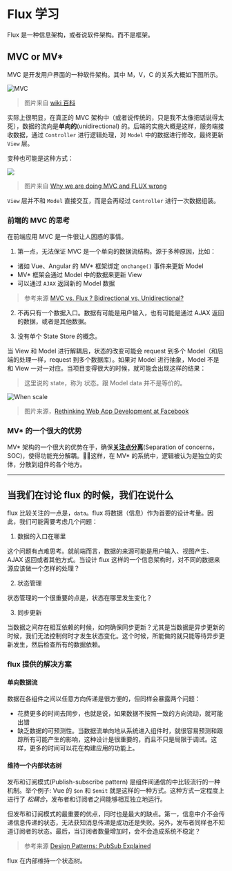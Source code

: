 # Flux 学习

Flux 是一种信息架构，或者说软件架构。而不是框架。

## MVC or MV*

MVC 是开发用户界面的一种软件架构。其中 M，V，C 的关系大概如下图所示。

![MVC](http://p3puylt4n.bkt.clouddn.com/500px-MVC-Process.svg.png)

> 图片来自 [wiki 百科](https://en.wikipedia.org/wiki/Model%E2%80%93view%E2%80%93controller)

实际上很明显，在真正的 MVC 架构中（或者说传统的，只是我不太像把话说得太死），数据的流向是**单向的**(unidirectional) 的。后端的实施大概是这样，服务端接收数据，通过 `Controller` 进行逻辑处理，对 `Model` 中的数据进行修改，最终更新 `View` 层。

变种也可能是这种方式：

![](http://p3puylt4n.bkt.clouddn.com/mvc-backend.jpg)

> 图片来自 [Why we are doing MVC and FLUX wrong](http://www.christianalfoni.com/articles/2015_08_02_Why-we-are-doing-MVC-and-FLUX-wrong)

`View` 层并不和 `Model` 直接交互，而是会再经过 `Controller` 进行一次数据组装。

### 前端的 MVC 的思考

在前端应用 MVC 是一件很让人困惑的事情。

1. 第一点，无法保证 MVC 是一个单向的数据流结构。源于多种原因，比如：
  + 诸如 Vue、Angular 的 MV* 框架绑定 `onchange()` 事件来更新 Model
  + MV* 框架会通过 Model 中的数据来更新 View
  + 可以通过 `AJAX` 返回新的 Model 数据

> 参考来源 [MVC vs. Flux ? Bidirectional vs. Unidirectional?](https://stackoverflow.com/questions/33447710/mvc-vs-flux-bidirectional-vs-unidirectional/33455847)

2. 不再只有一个数据入口。数据有可能是用户输入，也有可能是通过 AJAX 返回的数据，或者是其他数据。

3. 没有单个 State Store 的概念。

当 View 和 Model 进行解耦后，状态的改变可能会 request 到多个 Model（和后端的处理一样，request 到多个数据库）。如果对 Model 进行抽象，Model 不是和 View 一对一对应。当项目变得很大的时候，就可能会出现这样的结果：

> 这里说的 state，称为 状态。跟 Model data 并不是等价的。

![When scale](http://p3puylt4n.bkt.clouddn.com/MVC_02.PNG)

> 图片来源，[Rethinking Web App Development at Facebook](https://www.youtube.com/watch?v=nYkdrAPrdcw)

### MV* 的一个很大的优势

MV* 架构的一个很大的优势在于，确保[**关注点分离**](https://en.wikipedia.org/wiki/Separation_of_concerns)(Separation of concerns，SOC)，使得功能充分解耦。这样，在 MV* 的系统中，逻辑被认为是独立的实体，分散到组件的各个地方。

---

## 当我们在讨论 flux 的时候，我们在说什么

flux 比较关注的一点是，`data`。flux 将数据（信息）作为首要的设计考量。因此，我们可能需要考虑几个问题：

1. 数据的入口在哪里

这个问题有点难思考。就前端而言，数据的来源可能是用户输入、视图产生、AJAX 返回或者其他方式。当设计 flux 这样的一个信息架构时，对不同的数据来源应该做一个怎样的处理？

2. 状态管理

状态管理的一个很重要的点是，状态在哪里发生变化？

3. 同步更新

当数据之间存在相互依赖的时候，如何确保同步更新？尤其是当数据是异步更新的时候，我们无法控制何时才发生状态变化。这个时候，所能做的就只能等待异步更新发生，然后检查所有的数据依赖。

### flux 提供的解决方案

#### 单向数据流

数据在各组件之间以任意方向传递是很方便的，但同样会暴露两个问题：

+ 花费更多的时间去同步，也就是说，如果数据不按照一致的方向流动，就可能出错
+ 缺乏数据的可预测性。当数据流单向地从系统进入组件时，就很容易预测和跟踪所有可能产生的影响，这种设计是很重要的，而且不只是局限于调试。这样，更多的时间可以花在构建应用的功能上。

#### 维持一个内部状态树

发布和订阅模式(Publish-subscribe pattern) 是组件间通信的中比较流行的一种机制。举个例子: Vue 的 `$on` 和 `$emit` 就是这样的一种方式。这种方式一定程度上进行了 *松耦合*，发布者和订阅者之间能够相互独立地运行。

但发布和订阅模式的最重要的优点，同时也是最大的缺点。第一，信息中介不会传递信息传递的状态，无法获知消息传递是成功还是失败。另外，发布者同样也不知道订阅者的状态。最后，当订阅者数量增加时，会不会造成系统不稳定？

> 参考来源 [Design Patterns: PubSub Explained](https://abdulapopoola.com/2013/03/12/design-patterns-pub-sub-explained/)

flux 在内部维持一个状态树。